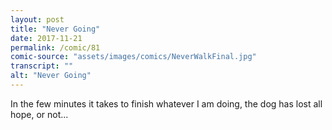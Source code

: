 ```yaml
---
layout: post
title: "Never Going"
date: 2017-11-21
permalink: /comic/81
comic-source: "assets/images/comics/NeverWalkFinal.jpg"
transcript: ""
alt: "Never Going"
---
```


In the few minutes it takes to finish whatever I am doing, the dog has lost all hope, or not...
